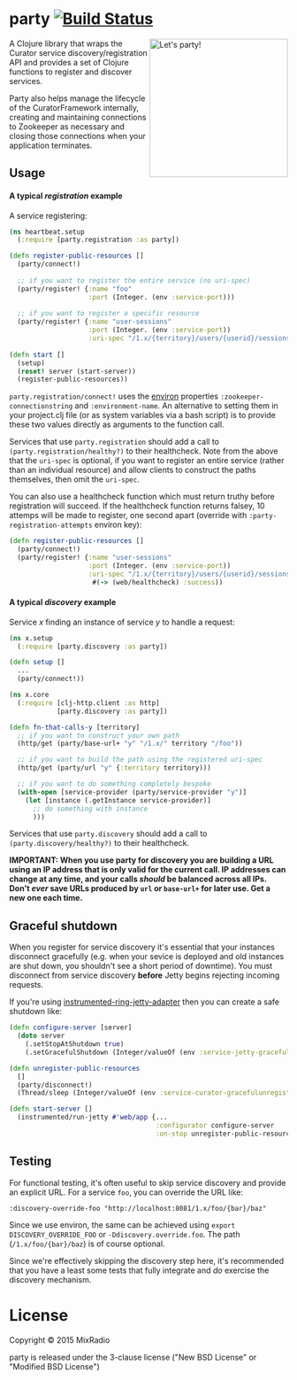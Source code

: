 # party [![Build Status](https://travis-ci.org/mixradio/party.svg?branch=master)](https://travis-ci.org/mixradio/party)

<img src="https://upload.wikimedia.org/wikipedia/commons/c/c3/Party_icon.svg" alt="Let's party!" title="Let's party!" align="right" width="250"/>

A Clojure library that wraps the Curator service discovery/registration API and provides a set of Clojure functions to register and discover services. 

Party also helps manage the lifecycle of the CuratorFramework internally, creating and maintaining connections to Zookeeper as necessary and closing those connections when your application terminates.

## Usage

#### A typical _registration_ example

A service registering:

```clj
(ns heartbeat.setup
  (:require [party.registration :as party])

(defn register-public-resources []
  (party/connect!)
  
  ;; if you want to register the entire service (no uri-spec)
  (party/register! {:name "foo"
                    :port (Integer. (env :service-port)))
                     
  ;; if you want to register a specific resource
  (party/register! {:name "user-sessions"
                    :port (Integer. (env :service-port))
                    :uri-spec "/1.x/{territory}/users/{userid}/sessions/{devicetype}/{app}"}))
                     
(defn start []
  (setup)
  (reset! server (start-server))
  (register-public-resources))
```

`party.registration/connect!` uses the [environ](https://github.com/weavejester/environ) properties `:zookeeper-connectionstring` and `:environment-name`. An alternative to setting them in your project.clj file (or as system variables via a bash script) is to provide these two values directly as arguments to the function call.

Services that use `party.registration` should add a call to `(party.registration/healthy?)` to their healthcheck. Note from the above that the `uri-spec` is optional, if you want to register an entire service (rather than an individual resource) and allow clients to construct the paths themselves, then omit the `uri-spec`.

You can also use a healthcheck function which must return truthy before registration will succeed. If the healthcheck function returns falsey, 10 attemps will be made to register, one second apart (override with `:party-registration-attempts` environ key):

```clj
(defn register-public-resources []
  (party/connect!)
  (party/register! {:name "user-sessions"
                    :port (Integer. (env :service-port))
                    :uri-spec "/1.x/{territory}/users/{userid}/sessions/{devicetype}/{app}"}
                     #(-> (web/healthcheck) :success))
```

#### A typical _discovery_ example

Service _x_ finding an instance of service _y_ to handle a request:

```clj
(ns x.setup
  (:require [party.discovery :as party])

(defn setup []
  ...
  (party/connect!))
```

```clj
(ns x.core
  (:require [clj-http.client :as http]
            [party.discovery :as party])

(defn fn-that-calls-y [territory]
  ;; if you want to construct your own path
  (http/get (party/base-url+ "y" "/1.x/" territory "/foo"))

  ;; if you want to build the path using the registered uri-spec
  (http/get (party/url "y" {:territory territory)))

  ;; if you want to do something completely bespoke
  (with-open [service-provider (party/service-provider "y")]
    (let [instance (.getInstance service-provider)]
      ;; do something with instance
      )))

```

Services that use `party.discovery` should add a call to `(party.discovery/healthy?)` to their healthcheck.

**IMPORTANT: When you use party for discovery you are building a URL using an IP address that is only valid for the current call. IP addresses can change at any time, and your calls _should_ be balanced across all IPs. Don't _ever_ save URLs produced by `url` or `base-url+` for later use. Get a new one each time.**

## Graceful shutdown

When you register for service discovery it's essential that your instances disconnect gracefully (e.g. when your sevice is deployed and old instances are shut down, you shouldn't see a short period of downtime). You must disconnect from service discovery **before** Jetty begins rejecting incoming requests.

If you're using [instrumented-ring-jetty-adapter](https://github.com/mixradio/instrumented-ring-jetty-adapter) then you can create a safe shutdown like:

```clj
(defn configure-server [server]
  (doto server
    (.setStopAtShutdown true)
    (.setGracefulShutdown (Integer/valueOf (env :service-jetty-gracefulshutdown-millis)))))

(defn unregister-public-resources
  []
  (party/disconnect!)
  (Thread/sleep (Integer/valueOf (env :service-curator-gracefulunregister-millis))))

(defn start-server []
  (instrumented/run-jetty #'web/app {...
                                     :configurator configure-server
                                     :on-stop unregister-public-resources}))
```

## Testing

For functional testing, it's often useful to skip service discovery and provide an explicit URL. For a service `foo`, you can override the URL like:

```
:discovery-override-foo "http://localhost:8081/1.x/foo/{bar}/baz"
```

Since we use environ, the same can be achieved using `export DISCOVERY_OVERRIDE_FOO` or `-Ddiscovery.override.foo`. The path (`/1.x/foo/{bar}/baz`) is of course optional.

Since we're effectively skipping the discovery step here, it's recommended that you have a least some tests that fully integrate and _do_ exercise the discovery mechanism.

# License

Copyright © 2015 MixRadio

party is released under the 3-clause license ("New BSD License" or "Modified BSD License")

